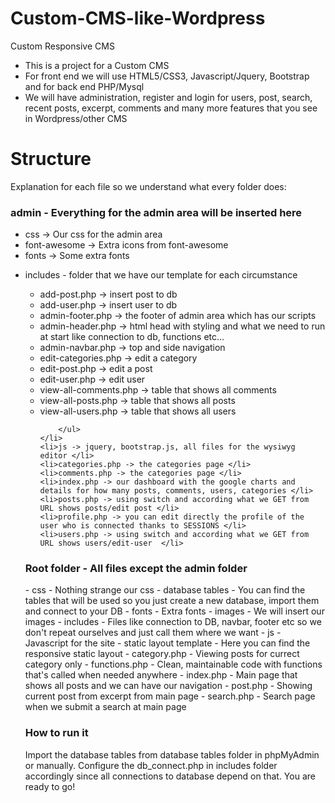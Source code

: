 # Custom-CMS-like-Wordpress
Custom Responsive CMS 

- This is a project for a Custom CMS
- For front end we will use HTML5/CSS3, Javascript/Jquery, Bootstrap and for back end PHP/Mysql
- We will have administration, register and login for users, post, search, recent posts, excerpt, 
comments and many more features that you see in Wordpress/other CMS 


# Structure
Explanation for each file so we understand what every folder does:

<h3>admin - Everything for the admin area will be inserted here </h3>
<ul>
    <li>css -> Our css for the admin area</li>
    <li>font-awesome -> Extra icons from font-awesome</li>
    <li>fonts -> Some extra fonts</li>
    <li>
        <p>includes - folder that we have our template for each circumstance</p>
        <ul>
            <li>add-post.php -> insert post to db </li>
            <li>add-user.php -> insert user to db </li>
            <li>admin-footer.php -> the footer of admin area which has our scripts </li>
            <li>admin-header.php -> html head with styling and what we need to run at start like connection to db, functions etc...  </li>
            <li>admin-navbar.php -> top and side navigation </li>
            <li>edit-categories.php -> edit a category</li>
            <li>edit-post.php -> edit a post</li>
            <li>edit-user.php -> edit user</li>
            <li>view-all-comments.php -> table that shows all comments</li>
            <li>view-all-posts.php -> table that shows all posts</li>
            <li>view-all-users.php -> table that shows all users</li>

        </ul>
    </li>
    <li>js -> jquery, bootstrap.js, all files for the wysiwyg editor </li>
    <li>categories.php -> the categories page </li>
    <li>comments.php -> the categories page </li>
    <li>index.php -> our dashboard with the google charts and details for how many posts, comments, users, categories </li>
    <li>posts.php -> using switch and according what we GET from URL shows posts/edit post </li>
    <li>profile.php -> you can edit directly the profile of the user who is connected thanks to SESSIONS </li>
    <li>users.php -> using switch and according what we GET from URL shows users/edit-user  </li>

</ul>
<h3>Root folder - All files except the admin folder</h3>
- css - Nothing strange our css
- database tables - You can find the tables that will be used so you just create a new database, import them and connect to your DB
- fonts - Extra fonts
- images - We will insert our images 
- includes - Files like connection to DB, navbar, footer etc so we don't repeat ourselves and just call them where we want
- js - Javascript for the site
- static layout template - Here you can find the responsive static layout
- category.php - Viewing posts for currect category only
- functions.php - Clean, maintainable code with functions that's called when needed anywhere
- index.php - Main page that shows all posts and we can have our navigation
- post.php - Showing current post from excerpt from main page
- search.php - Search page when we submit a search at main page

<h3>How to run it</h3>

   Import the database tables from database tables folder in phpMyAdmin or manually. Configure the db_connect.php in includes folder accordingly since all connections to database depend on that. You are ready to go!
